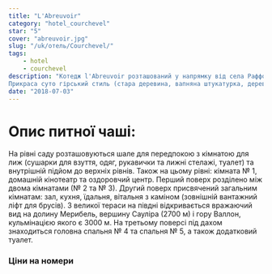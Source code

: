 ```yaml
---
title: "L'Abreuvoir"
category: "hotel_courchevel"
star: "5"
cover: "abreuvoir.jpg"
slug: "/uk/отель/Courchevel/"
tags:
    - hotel
    - courchevel
description: "Котедж l'Abreuvoir розташований у напрямку від села Раффорт, поблизу шале Ruisseau та Ecume des Neiges.
Прикраса суто гірський стиль (стара деревина, вапняна штукатурка, дерев'яні підлоги); цей шале був удостоєний премії за найкращу реконструкцію Альп на виставці Alp Home Decor."
date: "2018-07-03"
---  
```



# Опис питної чаші:
На рівні саду розташовуються шале для передпокою з кімнатою для лиж (сушарки для взуття, одяг, рукавички та лижні стелажі, туалет) та внутрішній підйом до верхніх рівнів. Також на цьому рівні: кімната № 1, домашній кінотеатр та оздоровчий центр.
Перший поверх розділено між двома кімнатами (№ 2 та № 3).
Другий поверх присвячений загальним кімнатам: зал, кухня, їдальня, вітальня з каміном (зовнішній вантажний ліфт для брусів). З великої тераси на півдні відкривається вражаючий вид на долину Мерибель, вершину Сауліра (2700 м) і гору Валлон, кульмінацією якого є 3000 м.
На третьому поверсі під дахом знаходиться головна спальня № 4 та спальня № 5, а також додатковий туалет.

### Ціни на номери